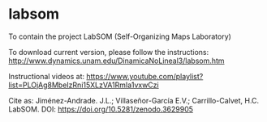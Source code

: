 # labsom
To contain the project LabSOM (Self-Organizing Maps Laboratory)

To download current version, please follow the instructions: http://www.dynamics.unam.edu/DinamicaNoLineal3/labsom.htm

Instructional videos at: https://www.youtube.com/playlist?list=PLOjAg8MbeIzRni15XLzVA1RmIa1vxwCzi

Cite as: Jiménez-Andrade. J.L.; Villaseñor-García E.V.; Carrillo-Calvet, H.C. LabSOM. DOI: https://doi.org/10.5281/zenodo.3629905
